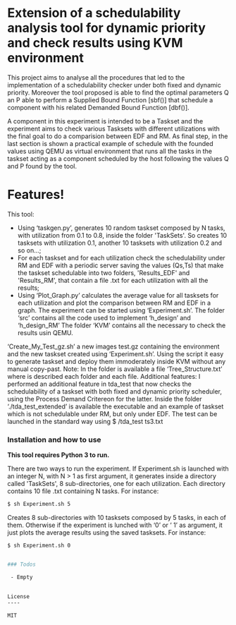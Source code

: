 # Extension of a schedulability analysis tool for dynamic priority and check results using KVM environment



This project aims to analyse all the procedures that led to the implementation of a schedulability
checker under both fixed and dynamic priority. Moreover the tool proposed is able to find the optimal
parameters Q an P able to perform a Supplied Bound Function [sbf()] that schedule a component
with his related Demanded Bound Function [dbf()].

A component in this experiment is intended to be a Taskset and the experiment aims to
check various Tasksets with different utilizations with the final goal to do a comparision between
EDF and RM. As final step, in the last section is shown a practical example of schedule with the
founded values using QEMU as virtual environment that runs all the tasks in the taskset acting as a
component scheduled by the host following the values Q and P found by the tool.

# Features!

This tool:

* Using ‘taskgen.py’, generates 10 random taskset composed by N tasks, with utilization from
0.1 to 0.8, inside the folder 'TaskSets'. So creates 10 tasksets with utilization 0.1, another 10
tasksets with utilization 0.2 and so on...;
* For each taskset and for each utilization check the schedulability under RM and EDF with a
periodic server saving the values (Qs,Ts) that make the taskset schedulable into two folders,
'Results_EDF' and 'Results_RM', that contain a file .txt for each utilization with all the
results;
* Using ‘Plot_Graph.py’ calculates the average value for all tasksets for each utilization and
plot the comparison between RM and EDF in a graph.
The experiment can be started using ‘Experiment.sh’.
The folder ‘src’ contains all the code used to implement ‘h_design’ and ‘h_design_RM’
The folder ‘KVM’ contains all the necessary to check the results usin QEMU.

‘Create_My_Test_gz.sh’ a new images test.gz containing the environment and the new taskset
created using ‘Experiment.sh’. Using the script it easy to generate taskset and deploy them
immoderately inside KVM without any manual copy-past.
Note: In the folder is available a file ‘Tree_Structure.txt’ where is described each folder and each
file.
Additional features:
I performed an additional feature in tda_test that now checks the schedulability of a taskset
with both fixed and dynamic priority scheduler, using the Process Demand Critereon for the latter.
Inside the folder ‘./tda_test_extended’ is available the executable and an example of taskset which is
not schedulable under RM, but only under EDF.
The test can be launched in the standard way using
$ /tda_test ts3.txt

### Installation and how to use

**This tool requires Python 3 to run.**

There are two ways to run the experiment. If Experiment.sh is launched with an integer N, with N > 1 as
first argument, it generates inside a directory called 'TaskSets', 8 sub-directories, one for each utilization.
Each directory contains 10 file .txt containing N tasks. For instance:
```sh
$ sh Experiment.sh 5
```

Creates 8 sub-directories with 10 tasksets composed by 5 tasks, in each of them.
Otherwise if the experiment is lunched with ‘0’ or ‘ 1’ as argument, it just plots the average results
using the saved tasksets. For instance:
```sh
$ sh Experiment.sh 0
```
```sh

### Todos

 - Empty 
 

License
----

MIT
